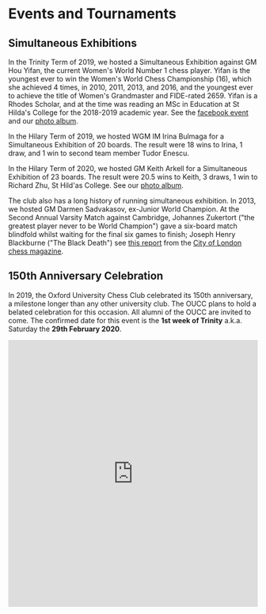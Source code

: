 # Events and Tournaments

## Simultaneous Exhibitions

In the Trinity Term of 2019, we hosted a Simultaneous Exhibition against GM Hou Yifan, the current Women's World Number 1 chess player. Yifan is the youngest ever to win the Women's World Chess Championship (16), which she achieved 4 times, in 2010, 2011, 2013, and 2016, and the youngest ever to achieve the title of Women's Grandmaster and FIDE-rated 2659. Yifan is a Rhodes Scholar, and at the time was reading an MSc in Education at St Hilda's College for the 2018-2019 academic year.
See the [facebook event](https://www.facebook.com/events/435601167278650/) and our [photo album](https://www.facebook.com/pg/oxfordunichess/photos/?tab=album&album_id=2524956031059020).

In the Hilary Term of 2019, we hosted WGM IM Irina Bulmaga for a Simultaneous Exhibition of 20 boards. The result were 18 wins to Irina, 1 draw, and 1 win to second team member Tudor Enescu.

In the Hilary Term of 2020, we hosted GM Keith Arkell for a Simultaneous Exhibition of 23 boards. The result were 20.5 wins to Keith, 3 draws, 1 win to Richard Zhu, St Hild'as College. See our [photo album](https://www.facebook.com/oxfordunichess/photos/?tab=album&album_id=2610864912468131).

The club also has a long history of running simultaneous exhibition. In 2013, we hosted GM Darmen Sadvakasov, ex-Junior World Champion. At the Second Annual Varsity Match against Cambridge, Johannes Zukertort ("the greatest player never to be World Champion") gave a six-board match blindfold whilst waiting for the final six games to finish; Joseph Henry Blackburne ("The Black Death") see [this report](../files/Second_Annual_Varsity.pdf) from the [City of London chess magazine](../files/The_City_of_London_chess_magaziney.pdf).

## 150th Anniversary Celebration

In 2019, the Oxford University Chess Club celebrated its 150th anniversary, a milestone longer than any other university club. The OUCC plans to hold a belated celebration for this occasion. All alumni of the OUCC are invited to come. The confirmed date for this event is the **1st week of Trinity** a.k.a. Saturday the **29th February 2020**.


<iframe
	id="JotFormIFrame-200493388708362"
	title="Oxford University Chess Club 150th Anniversary Dinner"
	onload="window.parent.scrollTo(0,0)"
	allowtransparency="true"
	allowfullscreen="true"
	allow="geolocation; microphone; camera"
	src="https://form.jotform.com/200493388708362"
	frameborder="0"
	style="
	min-width: 100%;
	height:539px;
	border:none;"
	scrolling="no"
/>
<!---
    <script type = "text/javascript">
    	var ifr = document.getElementById("JotFormIFrame-200493388708362");
    if (window.location.href && window.location.href.indexOf("?") > -1) {
    	var get = window.location.href.substr(window.location.href.indexOf("?") + 1);
    	if (ifr && get.length > 0) {
    		var src = ifr.src;
    		src = src.indexOf("?") > -1 ? src + "&" + get : src + "?" + get;
    		ifr.src = src;
    	}
    }
    window.handleIFrameMessage = function (e) {
    	if (typeof e.data === 'object') {
    		return;
    	}
    	var args = e.data.split(":");
    	if (args.length > 2) {
    		iframe = document.getElementById("JotFormIFrame-" + args[(args.length - 1)]);
    	} else {
    		iframe = document.getElementById("JotFormIFrame");
    	}
    	if (!iframe) {
    		return;
    	}
    	switch (args[0]) {
    		case "scrollIntoView":
    			iframe.scrollIntoView();
    			break;
    		case "setHeight":
    			iframe.style.height = args[1] + "px";
    			break;
    		case "collapseErrorPage":
    			if (iframe.clientHeight > window.innerHeight) {
    				iframe.style.height = window.innerHeight + "px";
    			}
    			break;
    		case "reloadPage":
    			window.location.reload();
    			break;
    		case "loadScript":
    			var src = args[1];
    			if (args.length > 3) {
    				src = args[1] + ':' + args[2];
    			}
    			var script = document.createElement('script');
    			script.src = src;
    			script.type = 'text/javascript';
    			document.body.appendChild(script);
    			break;
    		case "exitFullscreen":
    			if (window.document.exitFullscreen) window.document.exitFullscreen();
    			else if (window.document.mozCancelFullScreen) window.document.mozCancelFullScreen();
    			else if (window.document.mozCancelFullscreen) window.document.mozCancelFullScreen();
    			else if (window.document.webkitExitFullscreen) window.document.webkitExitFullscreen();
    			else if (window.document.msExitFullscreen) window.document.msExitFullscreen();
    			break;
    	}
    	var isJotForm = (e.origin.indexOf("jotform") > -1) ? true : false;
    	if (isJotForm && "contentWindow" in iframe && "postMessage" in iframe.contentWindow) {
    		var urls = {
    			"docurl": encodeURIComponent(document.URL),
    			"referrer": encodeURIComponent(document.referrer)
    		};
    		iframe.contentWindow.postMessage(JSON.stringify({
    			"type": "urls",
    			"value": urls
    		}), "*");
    	}
    };
    if (window.addEventListener) {
    	window.addEventListener("message", handleIFrameMessage, false);
    } else if (window.attachEvent) {
    	window.attachEvent("onmessage", handleIFrameMessage);
    } <
    /script>
-->

To see everyone who has been invited so far click here. If you know the contact details of someone not contacted yet please [let us know immediately](/contact).

[List of invited alumni](/assets/resources/ouccvarsityplayers.pdf)